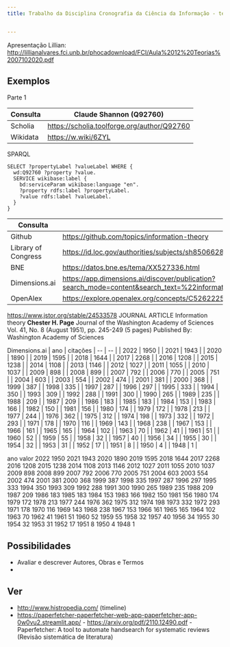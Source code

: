 ```yaml
---
title: Trabalho da Disciplina Cronografia da Ciência da Informação - tema 1


---
```



Apresentação Lillian: http://lillianalvares.fci.unb.br/phocadownload/FCI/Aula%2012%20Teorias%2007102020.pdf

## Exemplos
Parte 1

| Consulta | Claude Shannon (Q92760) |
| -- | -- |
| Scholia | https://scholia.toolforge.org/author/Q92760 |
| Wikidata | https://w.wiki/6ZYL |


SPARQL
```sparql
SELECT ?propertyLabel ?valueLabel WHERE {
  wd:Q92760 ?property ?value.
  SERVICE wikibase:label {
    bd:serviceParam wikibase:language "en".
    ?property rdfs:label ?propertyLabel.
    ?value rdfs:label ?valueLabel.
  }
}
```


| Consulta | Teoria da Informação |
| -- | -- |
| Github | https://github.com/topics/information-theory |
| Library of Congress | https://id.loc.gov/authorities/subjects/sh85066289.html |
| BNE | https://datos.bne.es/tema/XX527336.html |
| Dimensions.ai | https://app.dimensions.ai/discover/publication?search_mode=content&search_text=%22information%20theory%22&search_type=kws&search_field=text_search&order=times_cited |
| OpenAlex | https://explore.openalex.org/concepts/C52622258 |





https://www.jstor.org/stable/24533578
JOURNAL ARTICLE
Information theory
**Chester H. Page**
Journal of the Washington Academy of Sciences
Vol. 41, No. 8 (August 1951), pp. 245-249 (5 pages)
Published By: Washington Academy of Sciences



Dimensions.ai
| ano | citações
| -- | -- |
| 2022 | 1950 |
| 2021 | 1943 |
| 2020 | 1890 |
| 2019 | 1595 |
| 2018 | 1644 |
| 2017 | 2268 |
| 2016 | 1208 |
| 2015 | 1238 |
| 2014 | 1108 |
| 2013 | 1146 |
| 2012 | 1027 |
| 2011 | 1055 |
| 2010 | 1037 |
| 2009 | 898 |
| 2008 | 899 |
| 2007 | 792 |
| 2006 | 770 |
| 2005 | 751 |
| 2004 | 603 |
| 2003 | 554 |
| 2002 | 474 |
| 2001 | 381 |
| 2000 | 368 |
| 1999 | 387 |
| 1998 | 335 |
| 1997 | 287 |
| 1996 | 297 |
| 1995 | 333 |
| 1994 | 350 |
| 1993 | 309 |
| 1992 | 288 |
| 1991 | 300 |
| 1990 | 265 |
| 1989 | 235 |
| 1988 | 209 |
| 1987 | 209 |
| 1986 | 183 |
| 1985 | 183 |
| 1984 | 153 |
| 1983 | 166 |
| 1982 | 150 |
| 1981 | 156 |
| 1980 | 174 |
| 1979 | 172 |
| 1978 | 213 |
| 1977 | 244 |
| 1976 | 362 |
| 1975 | 312 |
| 1974 | 198 |
| 1973 | 332 |
| 1972 | 293 |
| 1971 | 178 |
| 1970 | 116 |
| 1969 | 143 |
| 1968 | 238 |
| 1967 | 153 |
| 1966 | 161 |
| 1965 | 165 |
| 1964 | 102 |
| 1963 | 70 |
| 1962 | 41 |
| 1961 | 51 |
| 1960 | 52 |
| 1959 | 55 |
| 1958 | 32 |
| 1957 | 40 |
| 1956 | 34 |
| 1955 | 30 |
| 1954 | 32 |
| 1953 | 31 |
| 1952 | 17 |
| 1951 | 8 |
| 1950 | 4 |
| 1948 | 1 |




ano	valor
2022	1950
2021	1943
2020	1890
2019	1595
2018	1644
2017	2268
2016	1208
2015	1238
2014	1108
2013	1146
2012	1027
2011	1055
2010	1037
2009	898
2008	899
2007	792
2006	770
2005	751
2004	603
2003	554
2002	474
2001	381
2000	368
1999	387
1998	335
1997	287
1996	297
1995	333
1994	350
1993	309
1992	288
1991	300
1990	265
1989	235
1988	209
1987	209
1986	183
1985	183
1984	153
1983	166
1982	150
1981	156
1980	174
1979	172
1978	213
1977	244
1976	362
1975	312
1974	198
1973	332
1972	293
1971	178
1970	116
1969	143
1968	238
1967	153
1966	161
1965	165
1964	102
1963	70
1962	41
1961	51
1960	52
1959	55
1958	32
1957	40
1956	34
1955	30
1954	32
1953	31
1952	17
1951	8
1950	4
1948	1


## Possibilidades

- Avaliar e descrever Autores, Obras e Termos
- 


## Ver

- http://www.histropedia.com/ (timeline)
- https://paperfetcher-paperfetcher-web-app-paperfetcher-app-0w0vu2.streamlit.app/ - https://arxiv.org/pdf/2110.12490.pdf - Paperfetcher: A tool to automate handsearch for systematic reviews (Revisão sistemática de literatura)
